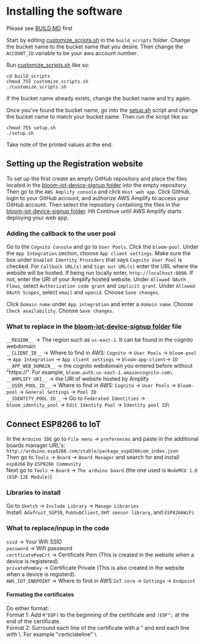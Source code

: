 # Installing the software

Please see [BUILD.MD](./BUILD.MD) first

Start by editing [customize_scripts.sh](./build_scripts/customize_scripts.sh) in the `build_scripts` folder. Change the bucket name to the bucket name that you desire. Then change the `ACCOUNT_ID` variable to be your aws account number.

Run [customize_scripts.sh](./build_scripts/customize_scripts.sh) like so:

```
cd build_scripts
chmod 755 customize_scripts.sh  
./customize_scripts.sh
```

If the bucket name already exists, change the bucket name and try again.

Once you've found the bucket name, go into the [setup.sh](./build_scripts/setup.sh) script and change the bucket name to match your bucket name. Then run the script like so:

```
chmod 755 setup.sh
./setup.sh
```
Take note of the printed values at the end.

## Setting up the Registration website
To set up the first create an empty GitHub repository and place the files located in the [bloom-iot-device-signup folder](./bloom-iot-device-signup) into the empty repository. Then go to the `AWS Amplify console` and click `Host web app`. Click GitHub, login to your GitHub account, and authorize AWS Amplify to access your GitHub account. Then select the repository containing the files in the [bloom-iot-device-signup folder](./bloom-iot-device-signup). Hit Continue until AWS Amplify starts deploying your web app. 

### Adding the callback to the user pool
Go to the `Cognito Console` and go to `User Pools`. Click the `bloom-pool`. Under the `App Integration` section, choose `App client settings`. Make sure the box under `Enabled Identity Providers` that says `Cognito User Pool` is checked. For `Callback URL(s)` and `Sign out URL(s)` enter the URL where the website will be hosted. If being run locally enter, `http://localhost:8000`. If not, enter the URI of your Amplify hosted website.  Under `Allowed OAuth Flows`, select `Authorization code grant` and `implicit grant`. Under `Allowed OAuth Scopes`, select `email` and `openid`. Choose `Save changes`.

Click `Domain name` under  `App integration` and enter a `domain name`. Choose `Check availability`. Choose `Save changes`. 

### What to replace in the [bloom-iot-device-signup folder](./bloom-iot-device-signup/index.html) file

`__REGION__` → The region such as `us-east-1`. It can be found in the cognito webdomain\
`__CLIENT_ID__` → Where to find in AWS: `Cognito` → `User Pools` → `bloom-pool` → `App Integration` → `App client settings` → `bloom-app-client`→ `ID`
`__APP_WEB_DOMAIN__` → the cognito webdomain you entered before without "https://". For example, `bloom.auth.us-east-1.amazoncognito.com\`
`__AMPLIFY_URI__` → the URI of website hosted by Amplify \
`__USER_POOL_ID__` → Where to find in AWS: `Cognito` → `User Pools` → `bloom-pool` → `General Settings` → `Pool ID`\
`__IDENTITY_POOL_ID__` → Go to `Federated Identities` → `bloom_identity_pool` → `Edit Identity Pool` → `Identity pool ID`\

## Connect ESP8266 to IoT
In the `Arduino IDE` go to `File menu` → `preferences` and paste in the additional boards manager URL's: `http://arduino.esp8266.com/stable/package_esp8266com_index.json` \
Then go to `Tools` → `Board` → `Board Manager` and search for and install `esp8266` by `ESP8266 Community` \
Next go to `Tools` → `Board` → `The arduino board` (the one used is `NodeMCU 1.0 (ESP-12E Module)`)

### Libraries to install
Go to `Sketch` → `Include Library` → `Manage Libraries` \
Install:
`Adafruit_SGP30`, `PubSubClient`, `DHT sensor library`, and `ESP8266WiFi`

### What to replace/inpup in the code
`ssid` →  Your Wifi SSID \
`password` → Wifi password \
`certficatePemCrt` → Certificate Pem (This is created in the website when a device is registered).\
`privatePemKey` → Certificate Private (This is also created in the website when a device is registerd).\
`AWS_IOT_ENDPOINT` → Where to find in AWS:`IoT core` → `Settings` → `Endpoint`
#### Formating the certificates
Do either format:\
Format 1: Add `R"EOF(` to the beginning of the certificate and `)EOF";` at the end of the certificate.\
Format 2: Surround each line of the certificate with a " and end each line with \\. For example "certiciateline" \\


